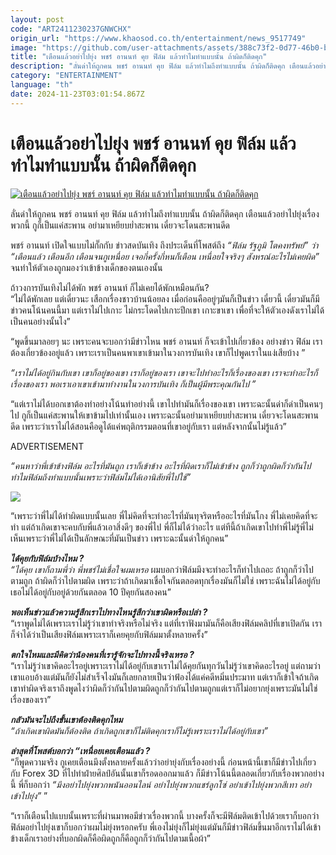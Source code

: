 ```yaml
---
layout: post
code: "ART2411230237GNWCHX"
origin_url: "https://www.khaosod.co.th/entertainment/news_9517749"
image: "https://github.com/user-attachments/assets/388c73f2-0d77-46b0-bd5f-019945f0773e"
title: "เตือนแล้วอย่าไปยุ่ง พชร์ อานนท์ คุย ฟิล์ม แล้วทำไมทำแบบนั้น ถ้าผิดก็ติดคุก"
description: "ลั่นด่าให้ถูกคน พชร์ อานนท์ คุย ฟิล์ม แล้วทำไมถึงทำแบบนั้น ถ้าผิดก็ติดคุก เตือนแล้วอย่าไปยุ่งเรื่องพวกนี้ กูก็เป็นแค่สะพาน อย่ามาเหยียบย่ำสะพาน"
category: "ENTERTAINMENT"
language: "th"
date: 2024-11-23T03:01:54.867Z
---
```


# เตือนแล้วอย่าไปยุ่ง พชร์ อานนท์ คุย ฟิล์ม แล้วทำไมทำแบบนั้น ถ้าผิดก็ติดคุก

[![เตือนแล้วอย่าไปยุ่ง พชร์ อานนท์ คุย ฟิล์ม แล้วทำไมทำแบบนั้น ถ้าผิดก็ติดคุก](https://www.khaosod.co.th/wpapp/uploads/2024/11/pojfilmks2311679998.jpg "เตือนแล้วอย่าไปยุ่ง พชร์ อานนท์ คุย ฟิล์ม แล้วทำไมทำแบบนั้น ถ้าผิดก็ติดคุก")](https://www.khaosod.co.th/wpapp/uploads/2024/11/pojfilmks2311679998.jpg)

ลั่นด่าให้ถูกคน พชร์ อานนท์ คุย ฟิล์ม แล้วทำไมถึงทำแบบนั้น ถ้าผิดก็ติดคุก เตือนแล้วอย่าไปยุ่งเรื่องพวกนี้ กูก็เป็นแค่สะพาน อย่ามาเหยียบย่ำสะพาน เดี๋ยวจะโดนสะพานดีด

พชร์ อานนท์ เปิดใจแบบไม่กั๊กกับ ข่าวสดบันเทิง ถึงประเด็นที่โพสต์ถึง _“ฟิล์ม รัฐภูมิ โตคงทรัพย์” ว่า “เตือนแล้ว เตือนอีก เตือนจนกูเหนื่อย เจอกี่ครั้งกี่หนก็เตือน เหนื่อยใจจริงๆ สังหรณ์อะไรไม่เคยผิด”_ จนทำให้ตัวเองถูกมองว่าเข้าข้างเด็กของตนเองนั้น

ถ้าวงการบันเทิงไม่ได้พัก พชร์ อานนท์ ก็ไม่เคยได้พักเหมือนกัน?  
“ไม่ได้พักเลย แต่เดี๋ยวนะ เสือกเรื่องชาวบ้านน้อยลง เมื่อก่อนคืออยู่ๆมันก็เป็นข่าว เดี๋ยวนี้ เดี๋ยวมันก็มีข่าวคนโน้นคนนี้มา แต่เราไม่ไปเกาะ ไม่กระโดดไปเกาะปีกเขา เกาะขาเขา เพื่อที่จะให้ตัวเองดังเราไม่ได้เป็นคนอย่างนั้นไง”

“พูดขึ้นมาลอยๆ นะ เพราะคนจะบอกว่ามีข่าวไหน พชร์ อานนท์ ก็จะเข้าไปเกี่ยวข้อง อย่างข่าว ฟิล์ม เราต้องเกี่ยวข้องอยู่แล้ว เพราะเราเป็นคนพาเขาเข้ามาในวงการบันเทิง เขาก็ไปพูดเราในแง่เสียบ้าง ”

_“เราไม่ได้อยู่กินกับเขา เขาก็อยู่ของเขา เราก็อยู่ของเรา เขาจะไปทำอะไรก็เรื่องของเขา เราจะทำอะไรก็เรื่องของเรา พอเราเอาเขาเข้ามาทำงานในวงการบันเทิง ก็เป็นผู้มีพระคุณกันไป ”_

“แต่เราไม่ได้บอกเขาต้องทำอย่างโน้นทำอย่างนี้ เขาไปทำมันก็เรื่องของเขา เพราะฉะนั้นด่าก็ด่าเป็นคนๆไป กูก็เป็นแค่สะพานให้เขาข้ามไปเท่านั้นเอง เพราะฉะนั้นอย่ามาเหยียบย่ำสะพาน เดี๋ยวจะโดนสะพานดีด เพราะว่าเราไม่ได้สอนคือดูได้แค่พฤติกรรมตอนที่เขาอยู่กับเรา แต่หลังจากนั้นไม่รู้แล้ว”

ADVERTISEMENT

_“คนหาว่าพี่เข้าข้างฟิล์ม อะไรที่มันถูก เราก็เข้าข้าง อะไรที่ผิดเราก็ไม่เข้าข้าง ถูกก็ว่าถูกผิดก็ว่ากันไป ทำไมฟิล์มถึงทำแบบนั้นเพราะว่าฟิล์มไม่ได้เอานิสัยพี่ไปใช้”_

[![](https://www.khaosod.co.th/wpapp/uploads/2024/11/pojfilmks2311671.jpg)](https://www.khaosod.co.th/wpapp/uploads/2024/11/pojfilmks2311671.jpg)

“เพราะว่าพี่ไม่ได้ทำผิดแบบนั้นเลย พี่ไม่คิดที่จะทำอะไรที่มันทุจริตหรืออะไรที่มันโกง พี่ไม่เคยคิดที่จะทำ แต่ถ้าเกิดเขาจะคบกับพี่แล้วเอาสิ่งดีๆ ของพี่ไป พี่ก็ไม่ได้ว่าอะไร แต่ทีนี้ถ้าเกิดเขาไปทำพี่ไม่รู้พี่ไม่เห็นเพราะว่าพี่ไม่ได้เป็นลักษณะที่มันเป็นข่าว เพราะฉะนั้นด่าให้ถูกคน”

**_ได้คุยกับฟิล์มบ้างไหม ?_**  
_“ได้คุย เขาก็ถามพี่ว่า พี่พชร์ไม่เชื่อใจผมเหรอ_ ผมบอกว่าฟิล์มมึงจะทำอะไรก็ทำไปเถอะ ถ้าถูกก็ว่าไปตามถูก ถ้าผิดก็ว่าไปตามผิด เพราะว่าถ้าเกิดมาเชื่อใจกันตลอดทุกเรื่องมันก็ไม่ใช่ เพราะฉันไม่ได้อยู่กับเธอไม่ได้อยู่กับอยู่ด้วยกันตลอด 10 ปีคุยกันสองคน”

_**พอเห็นข่าวแล้วความรู้สึกเราไปทางไหนรู้สึกว่าเขาผิดหรือเปล่า ?**_  
“เราพูดไม่ได้เพราะเราไม่รู้ว่าเขาทำจริงหรือไม่จริง แต่ที่เราฟังมามันก็คือเสียงฟิล์มคลิปที่เขาเปิดกัน เราก็จำได้ว่าเป็นเสียงฟิล์มเพราะเราก็เคยคุยกับฟิล์มมาตั้งหลายครั้ง”

_**ตกใจไหมและมีคิดว่าน้องคนที่เรารู้จักจะไปทางนี้จริงเหรอ ?**_  
“เราไม่รู้ว่าเขาคิดอะไรอยู่เพราะเราไม่ได้อยู่กับเขาเราไม่ได้คุยกันทุกวันไม่รู้ว่าเขาคิดอะไรอยู่ แต่ถามว่าเขาแอบอ้างแต่มันก็ยังไม่สำเร็จไงมันก็เลยกลายเป็นว่าฟ้องได้แค่คดีหมิ่นประมาท แต่เราก็เข้าใจถ้าเกิดเขาทำผิดจริงเราถึงพูดไงว่าผิดก็ว่ากันไปตามผิดถูกก็ว่ากันไปตามถูกแต่เราก็ไม่อยากยุ่งเพราะมันไม่ใช่เรื่องของเรา”

_**กลัวมันจะไปถึงขั้นเขาต้องติดคุกไหม**_  
_“ถ้าเกิดเขาผิดมันก็ต้องติด ถ้าเกิดถูกเขาก็ไม่ติดคุกเราก็ไม่รู้เพราะเราไม่ได้อยู่กับเขา”_

_**ล่าสุดที่โพสต์บอกว่า “เหนื่อยเคยเตือนแล้ว ?**_  
“ก็พูดความจริง กูเคยเตือนมึงตั้งหลายครั้งแล้วว่าอย่ายุ่งกับเรื่องอย่างนี้ ก่อนหน้านี้เขาก็มีข่าวไปเกี่ยวกับ Forex 3D ที่ไปทำฝ่ายศิลป์อันนั้นเขาก็รอดออกมาแล้ว ก็มีข่าวโน้นนี้ตลอดเกี่ยวกับเรื่องพวกอย่างนี้ พี่ก็บอกว่า _“มึงอย่าไปยุ่งพวกพนันออนไลน์ อย่าไปยุ่งพวกแชร์ลูกโซ่ อย่าเข้าไปยุ่งพวกสีเทา อย่าเข้าไปยุ่ง”_ ”

“เราก็เตือนไปแบบนั้นเพราะที่ผ่านมาพอมีข่าวเรื่องพวกนี้ บางครั้งก็จะมีฟิล์มติดเข้าไปด้วยเราก็บอกว่าฟิล์มอย่าไปยุ่งเขาก็บอกว่าผมไม่ยุ่งหรอกครับ พี่เองไม่ยุ่งก็ไม่ยุ่งแต่มันก็มีข่าวฟิล์มขึ้นมาอีกเราไม่ได้เข้าข้างเด็กเราอย่างที่บอกผิดก็คือผิดถูกก็คือถูกก็ว่ากันไปตามเนื้อผ้า”